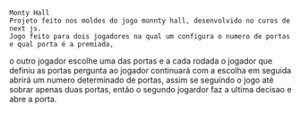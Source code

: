     
    Monty Hall
    Projeto feito nos moldes do jogo monnty hall, desenvolvido no curos de next js.
    Jogo feito para dois jogadores na qual um configura o numero de portas e qual porta é a premiada,
o outro jogador escolhe uma das portas e a cada rodada o jogador que definiu as portas pergunta ao jogador 
continuará com a escolha em seguida abrirá um numero determinado de portas, assim se seguindo o jogo até
sobrar apenas duas portas, então o segundo jogardor faz a ultima decisao e abre a porta.
    

